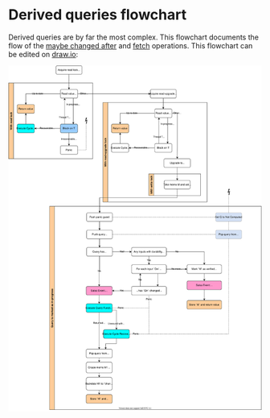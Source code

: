 # Derived queries flowchart

Derived queries are by far the most complex. This flowchart documents the flow of the [maybe changed after] and [fetch] operations. This flowchart can be edited on [draw.io]:

[draw.io]: https://draw.io
[fetch]: ./fetch.md
[maybe changed after]: ./maybe_changed_after.md

<!-- The explicit div is there because, otherwise, the flowchart is unreadable when using "dark mode" -->
<div style="background-color:white;">

![Flowchart](../derived-query-read.drawio.svg)

</div>
